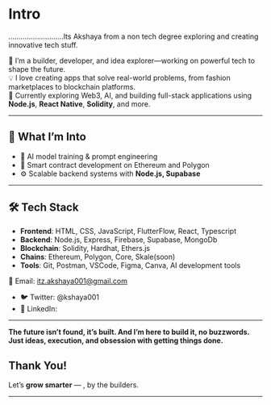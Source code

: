 # Intro

...........................Its Akshaya from a non tech degree exploring and creating innovative tech stuff.

🚀 I’m a builder, developer, and idea explorer—working on powerful tech to shape the future.  
💡 I love creating apps that solve real-world problems, from fashion marketplaces to blockchain platforms.  
🌱 Currently exploring Web3, AI, and building full-stack applications using **Node.js**, **React Native**, **Solidity**, and more.

---

## 🧠 What I’m Into

- 🤖 AI model training & prompt engineering  
- 🧬 Smart contract development on Ethereum and Polygon  
- ⚙️ Scalable backend systems with **Node.js, Supabase**

---
## 🛠️ Tech Stack

- **Frontend**: HTML, CSS, JavaScript, FlutterFlow, React, Typescript
- **Backend**: Node.js, Express, Firebase, Supabase, MongoDb
- **Blockchain**: Solidity, Hardhat, Ethers.js
- **Chains**: Ethereum, Polygon, Core, Skale(soon)
- **Tools**: Git, Postman, VSCode, Figma, Canva, AI development tools
  
📩 Email: itz.akshaya001@gmail.com  
- 🐦 Twitter: @kshaya001 
- 💬 LinkedIn: 
---
**The future isn’t found, it’s built. And I’m here to build it, no buzzwords. Just ideas, execution, and obsession with getting things done.**



##  Thank You!

Let’s **grow smarter** — , by the builders.  


---


<!---
thebuildercore/thebuildercore is a ✨ special ✨ repository because its `README.md` (this file) appears on your GitHub profile.
You can click the Preview link to take a look at your changes.
--->
